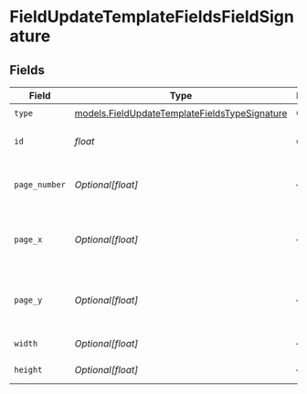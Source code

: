 # FieldUpdateTemplateFieldsFieldSignature


## Fields

| Field                                                                                                | Type                                                                                                 | Required                                                                                             | Description                                                                                          |
| ---------------------------------------------------------------------------------------------------- | ---------------------------------------------------------------------------------------------------- | ---------------------------------------------------------------------------------------------------- | ---------------------------------------------------------------------------------------------------- |
| `type`                                                                                               | [models.FieldUpdateTemplateFieldsTypeSignature](../models/fieldupdatetemplatefieldstypesignature.md) | :heavy_check_mark:                                                                                   | N/A                                                                                                  |
| `id`                                                                                                 | *float*                                                                                              | :heavy_check_mark:                                                                                   | The ID of the field to update.                                                                       |
| `page_number`                                                                                        | *Optional[float]*                                                                                    | :heavy_minus_sign:                                                                                   | The page number the field will be on.                                                                |
| `page_x`                                                                                             | *Optional[float]*                                                                                    | :heavy_minus_sign:                                                                                   | The X coordinate of where the field will be placed.                                                  |
| `page_y`                                                                                             | *Optional[float]*                                                                                    | :heavy_minus_sign:                                                                                   | The Y coordinate of where the field will be placed.                                                  |
| `width`                                                                                              | *Optional[float]*                                                                                    | :heavy_minus_sign:                                                                                   | The width of the field.                                                                              |
| `height`                                                                                             | *Optional[float]*                                                                                    | :heavy_minus_sign:                                                                                   | The height of the field.                                                                             |